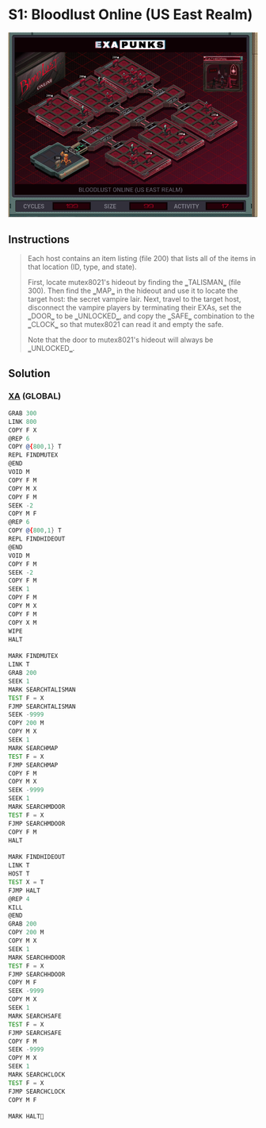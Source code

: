 # S1: Bloodlust Online (US East Realm)
<div align='center'><img src='PB054.gif' /></div>

## Instructions
>Each host contains an item listing (file 200) that lists all of the items in that location (ID, type, and state).
>
>First, locate mutex8021's hideout by finding the ‗TALISMAN‗ (file 300). Then find the ‗MAP‗ in the hideout and use it to locate the target host: the secret vampire lair. Next, travel to the target host, disconnect the vampire players by terminating their EXAs, set the ‗DOOR‗ to be ‗UNLOCKED‗, and copy the ‗SAFE‗ combination to the ‗CLOCK‗ so that mutex8021 can read it and empty the safe.
>
>Note that the door to mutex8021's hideout will always be ‗UNLOCKED‗.

## Solution

### [XA](XA.exa) (GLOBAL)
```asm
GRAB 300
LINK 800
COPY F X
@REP 6
COPY @{800,1} T
REPL FINDMUTEX
@END
VOID M
COPY F M
COPY M X
COPY F M
SEEK -2
COPY M F
@REP 6
COPY @{800,1} T
REPL FINDHIDEOUT
@END
VOID M
COPY F M
SEEK -2
COPY F M
SEEK 1
COPY F M
COPY M X
COPY F M
COPY X M
WIPE
HALT

MARK FINDMUTEX
LINK T
GRAB 200
SEEK 1
MARK SEARCHTALISMAN
TEST F = X
FJMP SEARCHTALISMAN
SEEK -9999
COPY 200 M
COPY M X
SEEK 1
MARK SEARCHMAP
TEST F = X
FJMP SEARCHMAP
COPY F M
COPY M X
SEEK -9999
SEEK 1
MARK SEARCHMDOOR
TEST F = X
FJMP SEARCHMDOOR
COPY F M
HALT

MARK FINDHIDEOUT
LINK T
HOST T
TEST X = T
FJMP HALT
@REP 4
KILL
@END
GRAB 200
COPY 200 M
COPY M X
SEEK 1
MARK SEARCHHDOOR
TEST F = X
FJMP SEARCHHDOOR
COPY M F
SEEK -9999
COPY M X
SEEK 1
MARK SEARCHSAFE
TEST F = X
FJMP SEARCHSAFE
COPY F M
SEEK -9999
COPY M X
SEEK 1
MARK SEARCHCLOCK
TEST F = X
FJMP SEARCHCLOCK
COPY M F

MARK HALT
```